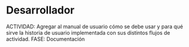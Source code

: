 # Desarrollador

ACTIVIDAD: Agregar al manual de usuario cómo se debe usar y para qué sirve la historia de usuario implementada con sus distintos flujos de actividad.
FASE: Documentación